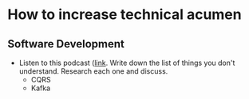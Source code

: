 # How to increase technical acumen

## Software Development
- Listen to this podcast ([link](https://itrevolution.com/podcast/the-idealcast-episode-23-2/). Write down the list of things you don't understand. Research each one and discuss.
  - CQRS
  - Kafka
     
